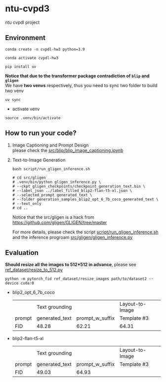 # ntu-cvpd3
ntu cvpdl project

## Environment

```sh=
conda create -n cvpdl-hw3 python=3.9
```
```sh=
conda activate cvpdl-hw3
```
```sh=
pip install uv
```
**Notice that due to the transformer package contradiction of `blip` and `gligen`**  
We have **two venvs** respectively, thus you need to sync two folder to build two venv
```sh=
uv sync
```
- activate venv
```sh=
source .venv/bin/activate
```

## How to run your code?
1. Image Captioning and Prompt Design  
    please check the [src/blip/blip_image_captioning.ipynb](src/blip/blip_image_captioning.ipynb)
2. Text-to-Image Generation
    ```=sh
    bash script/run_gligen_inference.sh

    # cd src/gligen
    # .venv/bin/python gligen_inference.py \
    # --ckpt gligen_checkpoints/checkpoint_generation_text.bin \
    # --label_json ../label_filled_blip2-flan-t5-xl.json \
    # --selected_prompt generated_text \
    # --folder generation_samples_blip2_opt_6_7b_coco_generated_text \
    # --text_only
    # cd ..
    ```
    Notice that the src/gligen is a hack from https://github.com/gligen/GLIGEN/tree/master

    For more details, please check the script [script/run_gligen_inference.sh](script/run_gligen_inference.sh) and the inference progroam [src/gligen/gligen_inference.py](src/gligen/gligen_inference.py)

## Evaluation
**Should resize all the images to 512*512 in advance**, please see [ref_dataset/resize_to_512.py](ref_dataset/resize_to_512.py)

```
python -m pytorch_fid ref_dataset/resize_images path/to/dataset2 --device cuda:0
```
- blip2_opt_6_7b_coco
    <table>
        <tr>
            <td>   </td>
            <td colspan="2"> Text grounding </td>
            <td> Layout-to-Image </td>
        </tr>
        <tr>
            <td> prompt </td>
            <td> generated_text </td>
            <td> prompt_w_suffix </td>
            <td> Template #3 </td>
        </tr>
        <tr>
            <td> FID </td>
            <td> 48.28 </td>
            <td> 62.21 </td>
            <td> 64.31 </td>
        </tr>
    </table>

- blip2-flan-t5-xl
    <table>
        <tr>
            <td>   </td>
            <td colspan="2"> Text grounding </td>
            <td> Layout-to-Image </td>
        </tr>
        <tr>
            <td> prompt </td>
            <td> generated_text </td>
            <td> prompt_w_suffix </td>
            <td> Template #3 </td>
        </tr>
        <tr>
            <td> FID </td>
            <td> 49.03 </td>
            <td> 64.93 </td>
            <td>  </td>
        </tr>
    </table>